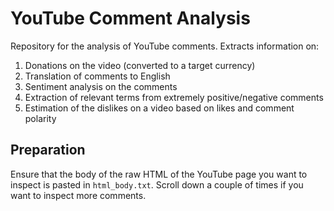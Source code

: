 # YouTube Comment Analysis

Repository for the analysis of YouTube comments. Extracts information on:

1. Donations on the video (converted to a target currency)
2. Translation of comments to English
3. Sentiment analysis on the comments
4. Extraction of relevant terms from extremely positive/negative comments
5. Estimation of the dislikes on a video based on likes and comment polarity

## Preparation

Ensure that the body of the raw HTML of the YouTube page you want to inspect is pasted in `html_body.txt`. Scroll down a couple of times if you want to inspect more comments.